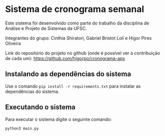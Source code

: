 # Sistema de cronograma semanal

Este sistema foi desenvolvido como parte do trabalho da disciplina de Análise e Projeto de Sistemas da UFSC.

Integrantes do grupo: Cinthia Shiratori, Gabriel Bristot Loli e Higor Pires Oliveira

Link do repositório do projeto no github (onde é possível ver a contribuição de cada um): https://github.com/higorpo/cronograma-aps

## Instalando as dependências do sistema

Use o comando `pip install -r requirements.txt` para instalar as dependências do sistema.

## Executando o sistema

Para executar o sistema digite o seguinte comando:

```
python3 main.py
```
